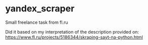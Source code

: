 # yandex_scraper
Small freelance task from fl.ru

Did it based on my interpretation of the description provided on: https://www.fl.ru/projects/5186344/skraping-sayt-na-python.html
